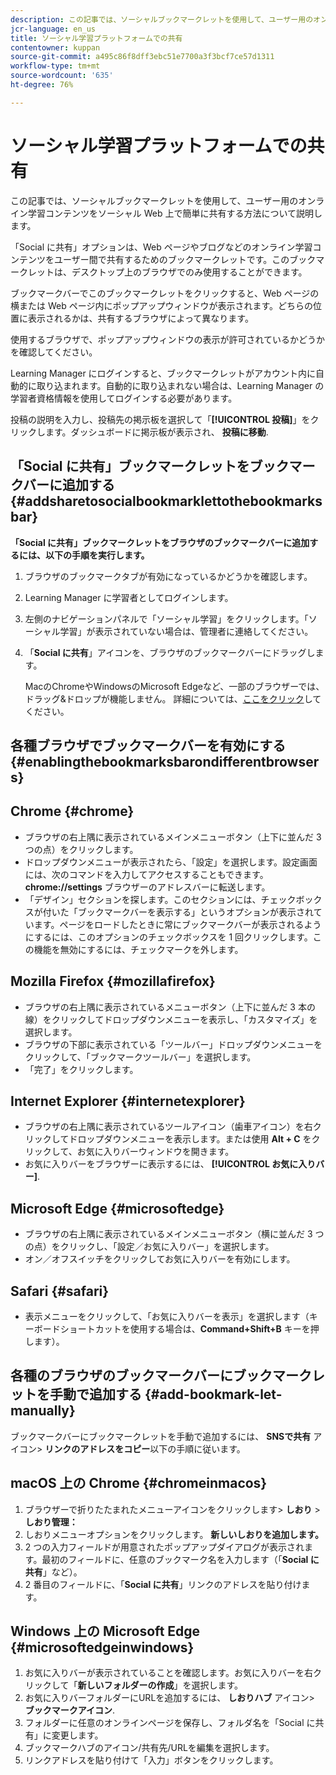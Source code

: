```yaml
---
description: この記事では、ソーシャルブックマークレットを使用して、ユーザー用のオンライン学習コンテンツをソーシャル Web 上で簡単に共有する方法について説明します。
jcr-language: en_us
title: ソーシャル学習プラットフォームでの共有
contentowner: kuppan
source-git-commit: a495c86f8dff3ebc51e7700a3f3bcf7ce57d1311
workflow-type: tm+mt
source-wordcount: '635'
ht-degree: 76%

---
```




# ソーシャル学習プラットフォームでの共有

この記事では、ソーシャルブックマークレットを使用して、ユーザー用のオンライン学習コンテンツをソーシャル Web 上で簡単に共有する方法について説明します。

「Social に共有」オプションは、Web ページやブログなどのオンライン学習コンテンツをユーザー間で共有するためのブックマークレットです。このブックマークレットは、デスクトップ上のブラウザでのみ使用することができます。

ブックマークバーでこのブックマークレットをクリックすると、Web ページの横または Web ページ内にポップアップウィンドウが表示されます。どちらの位置に表示されるかは、共有するブラウザによって異なります。

<!--![](assets/share-to-social-popup-23.png)-->

使用するブラウザで、ポップアップウィンドウの表示が許可されているかどうかを確認してください。

Learning Manager にログインすると、ブックマークレットがアカウント内に自動的に取り込まれます。自動的に取り込まれない場合は、Learning Manager の学習者資格情報を使用してログインする必要があります。

投稿の説明を入力し、投稿先の掲示板を選択して「**[!UICONTROL 投稿]**」をクリックします。ダッシュボードに掲示板が表示され、 **投稿に移動**.

## 「Social に共有」ブックマークレットをブックマークバーに追加する {#addsharetosocialbookmarklettothebookmarksbar}

**「Social に共有」ブックマークレットをブラウザのブックマークバーに追加するには、以下の手順を実行します。**

1. ブラウザのブックマークタブが有効になっているかどうかを確認します。
1. Learning Manager に学習者としてログインします。
1. 左側のナビゲーションパネルで「ソーシャル学習」をクリックします。「ソーシャル学習」が表示されていない場合は、管理者に連絡してください。
1. 「**Social に共有**」アイコンを、ブラウザのブックマークバーにドラッグします。

   MacのChromeやWindowsのMicrosoft Edgeなど、一部のブラウザーでは、ドラッグ&amp;ドロップが機能しません。 詳細については、[ここをクリック](share-to-social.md#add%20bookmarkl-let%20manually)してください。

   <!--![](assets/bookmarklet-2.gif)-->

## 各種ブラウザでブックマークバーを有効にする {#enablingthebookmarksbarondifferentbrowsers}

## Chrome {#chrome}

* ブラウザの右上隅に表示されているメインメニューボタン（上下に並んだ 3 つの点）をクリックします。
* ドロップダウンメニューが表示されたら、「設定」を選択します。設定画面には、次のコマンドを入力してアクセスすることもできます。 **chrome://settings** ブラウザーのアドレスバーに転送します。
* 「デザイン」セクションを探します。このセクションには、チェックボックスが付いた「ブックマークバーを表示する」というオプションが表示されています。ページをロードしたときに常にブックマークバーが表示されるようにするには、このオプションのチェックボックスを 1 回クリックします。この機能を無効にするには、チェックマークを外します。

## Mozilla Firefox {#mozillafirefox}

* ブラウザの右上隅に表示されているメニューボタン（上下に並んだ 3 本の線）をクリックしてドロップダウンメニューを表示し、「カスタマイズ」を選択します。
* ブラウザの下部に表示されている「ツールバー」ドロップダウンメニューをクリックして、「ブックマークツールバー」を選択します。
* 「完了」をクリックします。

## Internet Explorer {#internetexplorer}

* ブラウザの右上隅に表示されているツールアイコン（歯車アイコン）を右クリックしてドロップダウンメニューを表示します。または使用 **Alt + C** をクリックして、お気に入りバーウィンドウを開きます。
* お気に入りバーをブラウザーに表示するには、 **[!UICONTROL お気に入りバー]**.

## Microsoft Edge {#microsoftedge}

* ブラウザの右上隅に表示されているメインメニューボタン（横に並んだ 3 つの点）をクリックし、「設定／お気に入りバー」を選択します。
* オン／オフスイッチをクリックしてお気に入りバーを有効にします。

## Safari {#safari}

* 表示メニューをクリックして、「お気に入りバーを表示」を選択します（キーボードショートカットを使用する場合は、**Command+Shift+B** キーを押します）。

## 各種のブラウザのブックマークバーにブックマークレットを手動で追加する {#add-bookmark-let-manually}

ブックマークバーにブックマークレットを手動で追加するには、 **SNSで共有** アイコン> **リンクのアドレスをコピー**&#x200B;以下の手順に従います。

## macOS 上の Chrome {#chromeinmacos}

1. ブラウザーで折りたたまれたメニューアイコンをクリックします>  **しおり** > **しおり管理：**
1. しおりメニューオプションをクリックします。 **新しいしおりを追加します。**
1. 2 つの入力フィールドが用意されたポップアップダイアログが表示されます。最初のフィールドに、任意のブックマーク名を入力します（「**Social に共有**」など）。
1. 2 番目のフィールドに、「**Social に共有**」リンクのアドレスを貼り付けます。

## Windows 上の Microsoft Edge {#microsoftedgeinwindows}

1. お気に入りバーが表示されていることを確認します。お気に入りバーを右クリックして「**新しいフォルダーの作成**」を選択します。
1. お気に入りバーフォルダーにURLを追加するには、 **しおりハブ** アイコン> **ブックマークアイコン**.
1. フォルダーに任意のオンラインページを保存し、フォルダ名を「Social に共有」に変更します。
1. ブックマークハブのアイコン/共有先/URLを編集を選択します。
1. リンクアドレスを貼り付けて「入力」ボタンをクリックします。
